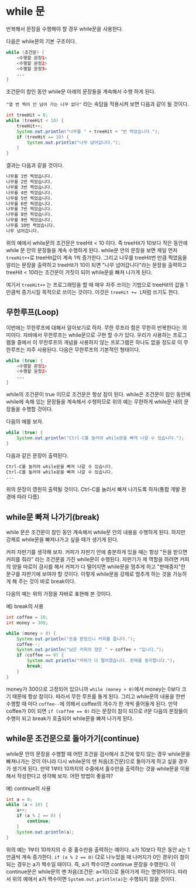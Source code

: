 # while 문

반복해서 문장을 수행해야 할 경우 while문을 사용한다.

다음은 while문의 기본 구조이다.

```java
while (조건문) {
    <수행할 문장1>
    <수행할 문장2>
    <수행할 문장3>
    ...
}
```

조건문이 참인 동안 while문 아래의 문장들을 계속해서 수행 하게 된다.

`"열 번 찍어 안 넘어 가는 나무 없다"` 라는 속담을 적용시켜 보면 다음과 같이 될 것이다.

```java
int treeHit = 0;
while (treeHit < 10) {
    treeHit++;
    System.out.println("나무를 " + treeHit + "번 찍었습니다.");
    if (treeHit == 10) {
        System.out.println("나무 넘어갑니다.");
    }
}
```

결과는 다음과 같을 것이다.

```bash
나무를 1번 찍었습니다.
나무를 2번 찍었습니다.
나무를 3번 찍었습니다.
나무를 4번 찍었습니다.
나무를 5번 찍었습니다.
나무를 6번 찍었습니다.
나무를 7번 찍었습니다.
나무를 8번 찍었습니다.
나무를 9번 찍었습니다.
나무를 10번 찍었습니다.
나무 넘어갑니다.
```

위의 예에서 while문의 조건문은 treeHit < 10 이다. 즉 treeHit가 10보다 작은 동안에 while 문 안의 문장들을 계속 수행하게 된다. whlie문 안의 문장을 보면 제일 먼저 `treeHit++`로 treeHit값이 계속 1씩 증가한다. 그리고 나무를 treeHit번 만큼 찍었음을 알리는 문장을 출력하고 treeHit가 10이 되면 "나무 넘어갑니다"라는 문장을 출력하고 treeHit < 10라는 조건문이 거짓이 되어 while문을 빠져 나가게 된다.

여기서 `treeHit++` 는 프로그래밍을 할 때 매우 자주 쓰이는 기법으로 treeHit의 값을 1만큼씩 증가시킬 목적으로 쓰이는 것이다. 이것은 `treeHit += 1`처럼 쓰기도 한다.

## 무한루프(Loop)

이번에는 무한루프에 대해서 알아보기로 하자. 무한 루프라 함은 무한히 반복한다는 의미이다. 자바에서 무한루프는 while문으로 구현 할 수가 있다. 우리가 사용하는 프로그램들 중에서 이 무한루프의 개념을 사용하지 않는 프로그램은 하나도 없을 정도로 이 무한루프는 자주 사용된다. 다음은 무한루프의 기본적인 형태이다.

```java
while (true) {
    <수행할 문장1>
    <수행할 문장2>
    ...
}
```

while의 조건문이 true 이므로 조건문은 항상 참이 된다. while은 조건문이 참인 동안에 while에 속해 있는 문장들을 계속해서 수행하므로 위의 예는 무한하게 while문 내의 문장들을 수행할 것이다.

다음의 예를 보자.

```java
while (true) {
    System.out.println("Ctrl-C를 눌러야 while문을 빠져 나갈 수 있습니다.");
}
```

다음과 같은 문장이 출력된다.

```bash
Ctrl-C를 눌러야 while문을 빠져 나갈 수 있습니다.
Ctrl-C를 눌러야 while문을 빠져 나갈 수 있습니다.
...
```

위의 문장이 영원히 출력될 것이다. Ctrl-C를 눌러서 빠져 나가도록 하자(통합 개발 환경에 따라 다름)

## while문 빠져 나가기(break)

while 문은 조건문이 참인 동안 계속해서 while문 안의 내용을 수행하게 된다. 하지만 강제로 while문을 빠져나가고 싶을 때가 생기게 된다.

커피 자판기를 생각해 보자. 커피가 자판기 안에 충분하게 있을 때는 항상 "돈을 받으면 커피를 줘라" 라는 조건문을 가진 while문이 수행된다. 자판기가 제 역할을 하려면 커피의 양을 따로이 검사를 해서 커피가 다 떨어지면 while문을 멈추게 하고 "판매중지"란 문구를 자판기에 보여야 할 것이다. 이렇게 while문을 강제로 멈추게 하는 것을 가능하게 해 주는 것이 바로 break이다.

다음의 예는 위의 가정을 자바로 표현해 본 것이다.

예) break의 사용

```java
int coffee = 10;
int money = 300;

while (money > 0) {
    System.out.println("돈을 받았으니 커피를 줍니다.");
    coffee--;
    System.out.println("남은 커피의 양은 " + coffee + "입니다.");
    if (coffee == 0) {
        System.out.println("커피가 다 떨어졌습니다. 판매를 중지합니다.");
        break;
    }
}
```

money가 300으로 고정되어 있으니까 `while (money > 0)`에서 money는 0보다 크기 때문에 항상 참이다. 따라서 무한 루프를 돌게 된다. 그리고 while문의 내용을 한번 수행할 때 마다 `coffee--`에 의해서 coffee의 개수가 한 개씩 줄어들게 된다. 만약 coffee가 0이 되면 `if (coffee == 0)` 라는 문장이 참이 되므로 if문 다음의 문장들이 수행이 되고 break가 호출되어 while문을 빠져 나가게 된다.

## while문 조건문으로 돌아가기(continue)

while문 안의 문장을 수행할 때 어떤 조건을 검사해서 조건에 맞지 않는 경우 while문을 빠져나가는 것이 아니라 다시 while문의 맨 처음(조건문)으로 돌아가게 하고 싶을 경우가 생기게 된다. 만약 1부터 10까지의 수중에서 홀수만을 출력하는 것을 while문을 이용해서 작성한다고 생각해 보자. 어떤 방법이 좋을까?

예) continue의 사용

```java
int a = 0;
while (a < 10) {
    a++;
    if (a % 2 == 0) {
        continue;
    }
    System.out.println(a);
}
```

위의 예는 1부터 10까지의 수 중 홀수만을 출력하는 예이다. a가 10보다 작은 동안 a는 1만큼씩 계속 증가한다. `if (a % 2 == 0)` (2로 나누었을 때 나머지가 0인 경우)이 참이 되는 경우는 a가 짝수일 때이다. 즉, a가 짝수이면 continue 문장을 수행한다. 이 continue문은 while문의 맨 처음(조건문: a<10)으로 돌아가게 하는 명령어이다. 따라서 위의 예에서 a가 짝수이면 `System.out.println(a)`는 수행되지 않을 것이다.

